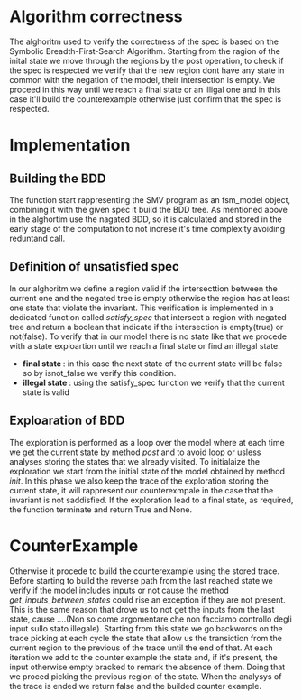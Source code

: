 # Algorithm correctness
The alghoritm used to verify the correctness of the spec is based on the Symbolic Breadth-First-Search Algorithm.
Starting from the ragion of the inital state we move through the regions by the post operation, to check if the spec is respected we verify that the new region dont have any state in common with the negation of the model, their intersection is empty.
We proceed in this way until we reach a final state or an illigal one and in this case it'll build the counterexample otherwise just confirm that the spec is respected.
# Implementation
## Building the BDD
The function start rappresenting the SMV program as an fsm_model object, combining it with the given spec it build the BDD tree.
As mentioned above in the alghortim use the nagated BDD, so it is calculated and stored in the early stage of the computation to not increse it's time complexity avoiding reduntand call.
## Definition of unsatisfied spec
In our alghoritm we define a region valid if the intersecttion between the current one and the negated tree is empty otherwise the region has at least one state that violate the invariant.
This verification is implemented in a dedicated function called <em> satisfy_spec </em> that intersect a region with negated tree and return a boolean that indicate if the intersection is empty(true) or not(false).
To verify that in our model there is no state like that we procede with a state exploartion until we reach a final state or find an illegal state:
- <strong> final state </strong>: in this case the next state of the current state will be false so by isnot_false we verify this condition.
- <strong> illegal state </strong>: using the satisfy_spec function we verify that the current state is valid
## Exploaration of BDD
The exploration is performed as a loop over the model where at each time we get the current state by method <em>post</em> and to avoid loop or usless analyses storing the states that we already visited.
To initialaize the exploration we start from the initial state of the model obtained by method <em>init</em>.
In this phase we also keep the trace of the exploration storing the current state, it will rappresent our counterexmpale in the case that the invariant is not saddisfied.
If the exploration lead to a final state, as required, the function terminate and return True and None.
# CounterExample
Otherwise it procede to build the counterexample using the stored trace.
Before starting to build the reverse path from the last reached state we verify if the model includes inputs or not cause the method <em>get_inputs_between_states</em> could rise an exception if they are not present. 
This is the same reason that drove us to not get the inputs from the last state, cause  ....(Non so come argomentare che non facciamo controllo degli input sullo stato illegale).
Starting from this state we go backwords on the trace picking at each cycle the state that allow us the transiction from the current region to the previous of the trace until the end of that.
At each iteration we add to the counter example the state and, if it's present, the input otherwise empty bracked to remark the absence of them.
Doing that we proced picking the previous region of the state.
When the analysys of the trace is ended we return false and the builded counter example.






